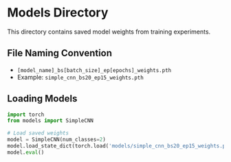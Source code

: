 # Models Directory

This directory contains saved model weights from training experiments.

## File Naming Convention
- `[model_name]_bs[batch_size]_ep[epochs]_weights.pth`
- Example: `simple_cnn_bs20_ep15_weights.pth`

## Loading Models
```python
import torch
from models import SimpleCNN

# Load saved weights
model = SimpleCNN(num_classes=2)
model.load_state_dict(torch.load('models/simple_cnn_bs20_ep15_weights.pth'))
model.eval()